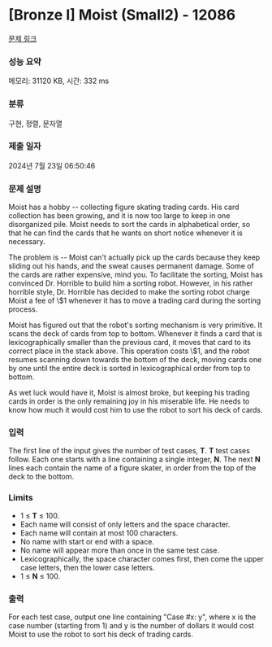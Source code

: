 # [Bronze I] Moist (Small2) - 12086 

[문제 링크](https://www.acmicpc.net/problem/12086) 

### 성능 요약

메모리: 31120 KB, 시간: 332 ms

### 분류

구현, 정렬, 문자열

### 제출 일자

2024년 7월 23일 06:50:46

### 문제 설명

<p>Moist has a hobby -- collecting figure skating trading cards. His card collection has been growing, and it is now too large to keep in one disorganized pile. Moist needs to sort the cards in alphabetical order, so that he can find the cards that he wants on short notice whenever it is necessary.</p>

<p>The problem is -- Moist can't actually pick up the cards because they keep sliding out his hands, and the sweat causes permanent damage. Some of the cards are rather expensive, mind you. To facilitate the sorting, Moist has convinced Dr. Horrible to build him a sorting robot. However, in his rather horrible style, Dr. Horrible has decided to make the sorting robot charge Moist a fee of \$1 whenever it has to move a trading card during the sorting process.</p>

<p>Moist has figured out that the robot's sorting mechanism is very primitive. It scans the deck of cards from top to bottom. Whenever it finds a card that is lexicographically smaller than the previous card, it moves that card to its correct place in the stack above. This operation costs \$1, and the robot resumes scanning down towards the bottom of the deck, moving cards one by one until the entire deck is sorted in lexicographical order from top to bottom.</p>

<p>As wet luck would have it, Moist is almost broke, but keeping his trading cards in order is the only remaining joy in his miserable life. He needs to know how much it would cost him to use the robot to sort his deck of cards.</p>

### 입력 

 <p>The first line of the input gives the number of test cases, <strong>T</strong>.  <strong>T</strong> test cases follow. Each one starts with a line containing a single integer, <strong>N</strong>. The next <strong>N</strong> lines each contain the name of a figure skater, in order from the top of the deck to the bottom.</p>

<h3>Limits</h3>

<ul>
	<li>1 ≤ <strong>T</strong> ≤ 100.</li>
	<li>Each name will consist of only letters and the space character.</li>
	<li>Each name will contain at most 100 characters.</li>
	<li>No name with start or end with a space.</li>
	<li>No name will appear more than once in the same test case.</li>
	<li>Lexicographically, the space character comes first, then come the upper case letters, then the lower case letters.</li>
	<li>1 ≤ <strong>N</strong> ≤ 100.</li>
</ul>

### 출력 

 <p>For each test case, output one line containing "Case #x: y", where x is the case number (starting from 1) and y is the number of dollars it would cost Moist to use the robot to sort his deck of trading cards.</p>


